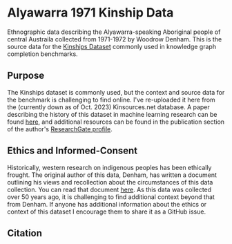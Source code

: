 # Alyawarra 1971 Kinship Data
Ethnographic data describing the Alyawarra-speaking Aboriginal people of central Austraila collected from 1971-1972 by Woodrow Denham. This is the source data for the [Kinships Dataset](https://paperswithcode.com/dataset/kinships) commonly used in knowledge graph completion benchmarks.

## Purpose
The Kinships dataset is commonly used, but the context and source data for the benchmark is challenging to find online. I've re-uploaded it here from the (currently down as of Oct. 2023) Kinsources.net database. A paper describing the history of this dataset in machine learning research can be found [here](https://www.researchgate.net/publication/350788238_Artificial_Intelligence_Machine_Learning_Research_Using_the_Australian_Aboriginal_Alyawarra_Kinship_Dataset_Partial_Bibliography_2004-2020), and additional resources can be found in the publication section of the author's [ResearchGate profile](https://www.researchgate.net/profile/Woodrow-Denham).

## Ethics and Informed-Consent
Historically, western research on indigenous peoples has been ethically frought. The original author of this data, Denham, has written a document outlining his views and recollection about the circumstances of this data collection. You can read that document [here](https://www.researchgate.net/publication/350790427_Expanded_Access_Restrictions). As this data was collected over 50 years ago, it is challenging to find additional context beyond that from Denham. If anyone has additional information about the ethics or context of this dataset I encourage them to share it as a GitHub issue.

## Citation
```

```
